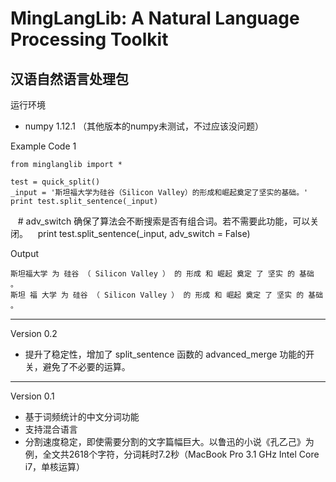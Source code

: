 MingLangLib: A Natural Language Processing Toolkit
=====
汉语自然语言处理包
------
运行环境
* numpy 1.12.1 （其他版本的numpy未测试，不过应该没问题）

Example Code 1

    from minglanglib import *

    test = quick_split()
    _input = '斯坦福大学为硅谷（Silicon Valley）的形成和崛起奠定了坚实的基础。'
    print test.split_sentence(_input)
    # adv_switch 确保了算法会不断搜索是否有组合词。若不需要此功能，可以关闭。
    print test.split_sentence(_input, adv_switch = False)
    
Output

    斯坦福大学 为 硅谷 （ Silicon Valley ） 的 形成 和 崛起 奠定 了 坚实 的 基础 。
    斯坦 福 大学 为 硅谷 （ Silicon Valley ） 的 形成 和 崛起 奠定 了 坚实 的 基础 。
    
------
Version 0.2
* 提升了稳定性，增加了 split_sentence 函数的 advanced_merge 功能的开关，避免了不必要的运算。
------
Version 0.1
* 基于词频统计的中文分词功能
* 支持混合语言
* 分割速度稳定，即使需要分割的文字篇幅巨大。以鲁迅的小说《孔乙己》为例，全文共2618个字符，分词耗时7.2秒（MacBook Pro 3.1 GHz Intel Core i7，单核运算）
